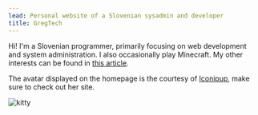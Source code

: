 ```yaml
---
lead: Personal website of a Slovenian sysadmin and developer
title: GregTech
---
```

Hi! I'm a Slovenian programmer, primarily focusing on web development and system administration. I also occasionally play Minecraft. My other interests can be found in [this article](/posts/halloffame).

The avatar displayed on the homepage is the courtesy of [Iconipup](https://iconipup.neocities.org/), make sure to check out her site.

![kitty](/static/kitty.webp)
